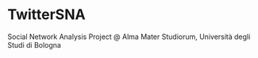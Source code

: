 # TwitterSNA
Social Network Analysis Project @ Alma Mater Studiorum, Università degli Studi di Bologna
